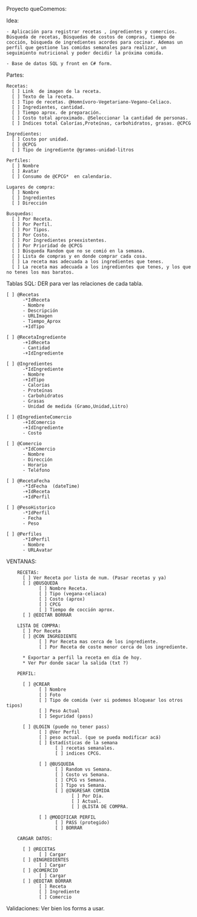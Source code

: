 Proyecto queComemos:

  Idea:

    - Aplicación para registrar recetas , ingredientes y comercios. Búsqueda de recetas, Búsquedas de costos de compras, tiempo de cocción, búsqueda de ingredientes acordes para cocinar. Ademas un perfil que gestione las comidas semanales para realizar, un seguimiento nutricional y poder decidir la próxima comida.

    - Base de datos SQL y front en C# form.



  Partes:

    Recetas:
      [ ] Link  de imagen de la receta.
      [ ] Texto de la receta.
      [ ] Tipo de recetas. @Homnívoro-Vegetariano-Vegano-Celiaco.
      [ ] Ingredientes, cantidad.
      [ ] Tiempo aprox. de preparación.
      [ ] Costo total aproximado. @Seleccionar la cantidad de personas.
      [ ] Indices total Calorías,Proteínas, carbohidratos, grasas. @CPCG 

    Ingredientes:
      [ ] Costo por unidad.
      [ ] @CPCG
      [ ] Tipo de ingrediente @gramos-unidad-litros

    Perfiles:
      [ ] Nombre
      [ ] Avatar
      [ ] Consumo de @CPCG*  en calendario.

    Lugares de compra:
      [ ] Nombre
      [ ] Ingredientes
      [ ] Dirección

    Busquedas:
      [ ] Por Receta.
      [ ] Por Perfil.
      [ ] Por Tipos.
      [ ] Por Costo.
      [ ] Por Ingredientes preexistentes.
      [ ] Por Prioridad de @CPCG
      [ ] Búsqueda Random que no se comió en la semana.
      [ ] Lista de compras y en donde comprar cada cosa.
      [ ] La receta mas adecuada a los ingredientes que tenes.
      [ ] La receta mas adecuada a los ingredientes que tenes, y los que no tenes los mas baratos.

  Tablas SQL:
    DER para ver las relaciones de cada tabla.

    [ ] @Recetas
          -*IdReceta
          - Nombre
          - Descripción
          - URLImagen
          - Tiempo_Aprox
          -+IdTipo

    [ ] @RecetaIngrediente
          -+IdReceta
          - Cantidad
          -+IdIngrediente

    [ ] @Ingredientes
          -*IdIngrediente
          - Nombre
          -+IdTipo 
          - Calorías
          - Proteínas
          - Carbohidratos
          - Grasas
          - Unidad de medida (Gramo,Unidad,Litro)
          
    [ ] @IngredienteComercio
          -+IdComercio
          -+IdIngrediente
          - Costo

    [ ] @Comercio
          -*IdComercio
          - Nombre
          - Dirección
          - Horario
          - Teléfono

    [ ] @RecetaFecha
          -*IdFecha  (dateTime)
          -+IdReceta
          -+IdPerfil

    [ ] @PesoHistorico
          -*IdPerfil
          - Fecha
          - Peso

    [ ] @Perfiles
          -*IdPerfil
          - Nombre
          - URLAvatar


  VENTANAS:

        RECETAS:
          [ ] Ver Receta por lista de num. (Pasar recetas y ya)
          [ ] @BUSQUEDA
                [ ] Nombre Receta.
                [ ] Tipo (vegana-celiaca)
                [ ] Costo (aprox)
                [ ] CPCG
                [ ] Tiempo de cocción aprox.
          [ ] @EDITAR BORRAR

        LISTA DE COMPRA:
          [ ] Por Receta
          [ ] @CON INGREDIENTE
                [ ] Por Receta mas cerca de los ingrediente.
                [ ] Por Receta de coste menor cerca de los ingrediente.

          * Exportar a perfil la receta en día de hoy.
          * Ver Por donde sacar la salida (txt ?)

        PERFIL:

          [ ] @CREAR
                [ ] Nombre
                [ ] Foto
                [ ] Tipo de comida (ver si podemos bloquear los otros tipos)
                [ ] Peso Actual
                [ ] Seguridad (pass)

          [ ] @LOGIN (puede no tener pass)
                [ ] @Ver Perfil
                [ ] peso actual. (que se pueda modificar acá)
                [ ] Estadísticas de la semana
                      [ ] recetas semanales.
                      [ ] indices CPCG.

                [ ] @BUSQUEDA
                      [ ] Random vs Semana.
                      [ ] Costo vs Semana.
                      [ ] CPCG vs Semana.
                      [ ] Tipo vs Semana.
                      [ ] @INGRESAR COMIDA
                            [ ] Por Día.
                            [ ] Actual.
                            [ ] @LISTA DE COMPRA.

                [ ] @MODIFICAR PERFIL
                      [ ] PASS (protegido)
                      [ ] BORRAR

        CARGAR DATOS:

          [ ] @RECETAS
                [ ] Cargar
          [ ] @INGREDIENTES
                [ ] Cargar
          [ ] @COMERCIO
                [ ] Cargar
          [ ] @EDITAR BORRAR
                [ ] Receta
                [ ] Ingrediente
                [ ] Comercio
 
  Validaciones:
    Ver bien los forms a usar.


